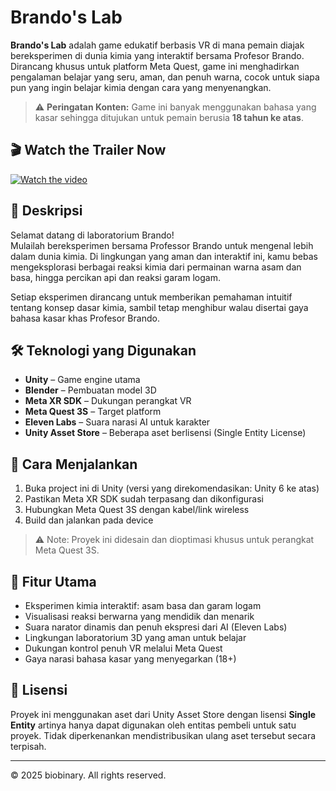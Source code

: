 # Brando's Lab

**Brando's Lab** adalah game edukatif berbasis VR di mana pemain diajak bereksperimen di dunia kimia yang interaktif bersama Profesor Brando. Dirancang khusus untuk platform Meta Quest, game ini menghadirkan pengalaman belajar yang seru, aman, dan penuh warna, cocok untuk siapa pun yang ingin belajar kimia dengan cara yang menyenangkan.

> ⚠️ **Peringatan Konten:** Game ini banyak menggunakan bahasa yang kasar sehingga ditujukan untuk pemain berusia **18 tahun ke atas**.

## 🎬 Watch the Trailer Now

[![Watch the video](https://img.youtube.com/vi/bIbF3d0Razw/maxresdefault.jpg)](https://youtu.be/bIbF3d0Razw?si=NPQEo655bWX7ezC7)

## 🧪 Deskripsi

Selamat datang di laboratorium Brando!  
Mulailah bereksperimen bersama Professor Brando untuk mengenal lebih dalam dunia kimia. Di lingkungan yang aman dan interaktif ini, kamu bebas mengeksplorasi berbagai reaksi kimia dari permainan warna asam dan basa, hingga percikan api dan reaksi garam logam.

Setiap eksperimen dirancang untuk memberikan pemahaman intuitif tentang konsep dasar kimia, sambil tetap menghibur walau disertai gaya bahasa kasar khas Profesor Brando.

## 🛠️ Teknologi yang Digunakan

- **Unity** – Game engine utama
- **Blender** – Pembuatan model 3D
- **Meta XR SDK** – Dukungan perangkat VR
- **Meta Quest 3S** – Target platform
- **Eleven Labs** – Suara narasi AI untuk karakter
- **Unity Asset Store** – Beberapa aset berlisensi (Single Entity License)

## 🚀 Cara Menjalankan

1. Buka project ini di Unity (versi yang direkomendasikan: Unity 6 ke atas)
2. Pastikan Meta XR SDK sudah terpasang dan dikonfigurasi
3. Hubungkan Meta Quest 3S dengan kabel/link wireless
4. Build dan jalankan pada device

> ⚠️ Note: Proyek ini didesain dan dioptimasi khusus untuk perangkat Meta Quest 3S.

## 🌟 Fitur Utama

- Eksperimen kimia interaktif: asam basa dan garam logam
- Visualisasi reaksi berwarna yang mendidik dan menarik
- Suara narator dinamis dan penuh ekspresi dari AI (Eleven Labs)
- Lingkungan laboratorium 3D yang aman untuk belajar
- Dukungan kontrol penuh VR melalui Meta Quest
- Gaya narasi bahasa kasar yang menyegarkan (18+)

## 📜 Lisensi

Proyek ini menggunakan aset dari Unity Asset Store dengan lisensi **Single Entity** artinya hanya dapat digunakan oleh entitas pembeli untuk satu proyek. Tidak diperkenankan mendistribusikan ulang aset tersebut secara terpisah.

---

© 2025 biobinary. All rights reserved.
